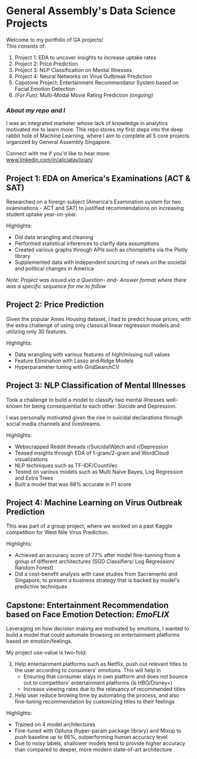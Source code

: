 
# General Assembly's Data Science Projects


Welcome to my portfolio of GA projects! <br>
This consists of:
1. Project 1: EDA to uncover insights to increase uptake rates
2. Project 2: Price Prediction
3. Project 3: NLP Classification on Mental Illnesses 
4. Project 4: Neural Networks on Virus Outbreak Prediction 
5. Capstone Project: Entertainment Recommendator System based on Facial Emotion Detection 
6. _(For Fun):_ Multi-Modal Movie Rating Prediction _(ongoing)_
 

### _About my repo and I_ 

I was an integrated marketer whose lack of knowledge in analytics motivated me to learn more. 
This repo stores my first steps into the deep rabbit hole of Machine Learning, where I aim to complete all 5 core projects organized by General Assembly Singapore.

Connect with me if you'd like to hear more: www.linkedin.com/in/aliciataylixian/

## Project 1:  EDA on America's Examinations (ACT & SAT)

Researched on a foreign subject (America's Examination system for two examinations - ACT and SAT) to justified recommendations on increasing student uptake year-on-year.

Highlights:
* Did data wrangling and cleaning
* Performed statistical inferences to clarify data assumptions 
* Created various graphs through APIs such as choropleths via the Plotly library
* Supplemented data with independent sourcing of news on the societal and political changes in America

_Note: Project was issued via a Question- and- Answer format where there was a specific sequence for me to follow_
 
## Project 2: Price Prediction

Given the popular Ames Housing dataset, I had to predict house prices, with the extra challenge of using only classical linear regression models and utilizing only 30 features.

Highlights:
* Data wrangling with various features of high/missing null values
* Feature Elimination with Lasso and Ridge Models
* Hyperparameter tuning with GridSearchCV


## Project 3: NLP Classification of Mental Illnesses

Took a challenge to build a model to classify two mental illnesses well-known for being consequential to each other: Suicide and Depression.

I was personally motivated given the rise in suicidal declarations through social media channels and livestreams. 

Highlights:
* Webscrapped Reddit threads r/SuicidalWatch and r/Depression
* Teased insights through EDA of 1-gram/2-gram and WordCloud visualizations
* NLP techniques such as TF-IDF/CountVec
* Tested on various models such as Multi Naive Bayes, Log Regression and Extra Trees
* Built a model that was 68% accurate in F1 score

## Project 4: Machine Learning on Virus Outbreak Prediction

This was part of a group project, where we worked on a past Kaggle competition for West Nile Virus Prediction.

Highlights:
* Achieved an accuracy score of 77% after model fine-tunning from a group of different architectures (SGD Classifiers/ Log Regression/ Random Forest)
* Did a cost-benefit analysis with case studies from Sacramento and Singapore, to present a business strategy that is backed by model's predictive techniques

## Capstone: Entertainment Recommendation based on Face Emotion Detection: _EmoFLIX_

Leveraging on how decision making are motivated by emotions, I wanted to build a model that could automate browsing on entertainment platforms based on emotion/feelings. 

My project use-value is two-fold:
1. Help entertainment platforms such as Netflix, push out relevant titles to the user according to consumers' emotions. 
This will help in
    - Ensuring that consumer stays in own platform and does not bounce out to competitors' entertainment platforms (is HBO/Disney+)
    - Increase viewing rates due to the relevancy of recommended titles
2. Help user reduce browing time by automating the process, and also fine-tuning recommendation by customizing titles to their feelings

Highlights:
* Trained on 4 model architectures
* Fine-tuned with Optuna (hyper-param package library) and Mixup to push baseline up to 66%, outperforming human accuracy level
* Due to noisy labels, shallower models tend to provide higher accuracy than compared to deeper, more modern state-of-art architecture
